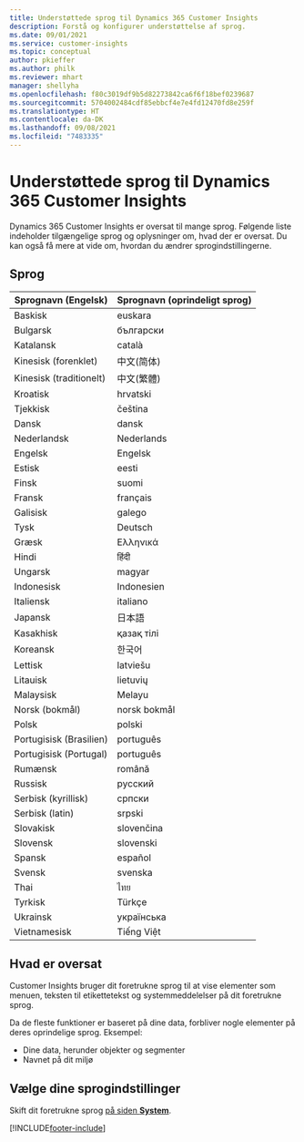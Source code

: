 ```yaml
---
title: Understøttede sprog til Dynamics 365 Customer Insights
description: Forstå og konfigurer understøttelse af sprog.
ms.date: 09/01/2021
ms.service: customer-insights
ms.topic: conceptual
author: pkieffer
ms.author: philk
ms.reviewer: mhart
manager: shellyha
ms.openlocfilehash: f80c3019df9b5d82273842ca6f6f18bef0239687
ms.sourcegitcommit: 5704002484cdf85ebbcf4e7e4fd12470fd8e259f
ms.translationtype: HT
ms.contentlocale: da-DK
ms.lasthandoff: 09/08/2021
ms.locfileid: "7483335"
---
```

# <a name="supported-languages-for-dynamics-365-customer-insights"></a>Understøttede sprog til Dynamics 365 Customer Insights

Dynamics 365 Customer Insights er oversat til mange sprog. Følgende liste indeholder tilgængelige sprog og oplysninger om, hvad der er oversat. Du kan også få mere at vide om, hvordan du ændrer sprogindstillingerne. 

## <a name="languages"></a>Sprog

| Sprognavn (Engelsk)|  Sprognavn (oprindeligt sprog) |
| ------------- | ------------- |
| Baskisk | euskara |
| Bulgarsk | български |
| Katalansk | català |
| Kinesisk (forenklet) | 中文(简体) |
| Kinesisk (traditionelt) | 中文(繁體) |
| Kroatisk | hrvatski |
| Tjekkisk | čeština |
| Dansk | dansk |
| Nederlandsk | Nederlands |
| Engelsk | Engelsk |
| Estisk | eesti |
| Finsk | suomi |
| Fransk | français |
| Galisisk | galego |
| Tysk | Deutsch |
| Græsk | Ελληνικά |
| Hindi | हिंदी |
| Ungarsk | magyar |
| Indonesisk | Indonesien |
| Italiensk | italiano |
| Japansk | 日本語 |
| Kasakhisk | қазақ тілі |
| Koreansk | 한국어 |
| Lettisk | latviešu |
| Litauisk | lietuvių |
| Malaysisk | Melayu |
| Norsk (bokmål) | norsk bokmål |
| Polsk | polski |
| Portugisisk (Brasilien) | português |
| Portugisisk (Portugal) | português |
| Rumænsk | română |
| Russisk | pусский |
| Serbisk (kyrillisk) | српски |
| Serbisk (latin) | srpski |
| Slovakisk | slovenčina |
| Slovensk | slovenski |
| Spansk | español |
| Svensk | svenska |
| Thai | ไทย |
| Tyrkisk | Türkçe |
| Ukrainsk | українська |
| Vietnamesisk | Tiếng Việt |

## <a name="whats-translated"></a>Hvad er oversat

Customer Insights bruger dit foretrukne sprog til at vise elementer som menuen, teksten til etikettetekst og systemmeddelelser på dit foretrukne sprog.

Da de fleste funktioner er baseret på dine data, forbliver nogle elementer på deres oprindelige sprog. Eksempel:

- Dine data, herunder objekter og segmenter
- Navnet på dit miljø

## <a name="choose-your-language-settings"></a>Vælge dine sprogindstillinger  

Skift dit foretrukne sprog [på siden **System**](system.md).


[!INCLUDE[footer-include](../includes/footer-banner.md)]